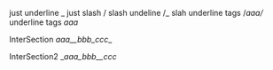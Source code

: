 just underline 
_
just slash
/ 
slash undeline
/_ 
slah underline tags
/_aaa/_
underline tags
_aaa_

InterSection _aaa__bbb_ccc__

InterSection2 __aaa_bbb__ccc_
